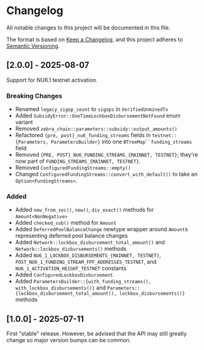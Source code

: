 # Changelog

All notable changes to this project will be documented in this file.

The format is based on [Keep a Changelog](https://keepachangelog.com/en/1.0.0/),
and this project adheres to [Semantic Versioning](https://semver.org/spec/v2.0.0.html).

## [2.0.0] - 2025-08-07

Support for NU6.1 testnet activation.

### Breaking Changes

- Renamed `legacy_sigop_count` to `sigops` in `VerifiedUnminedTx`
- Added `SubsidyError::OneTimeLockboxDisbursementNotFound` enum variant
- Removed `zebra_chain::parameters::subsidy::output_amounts()`
- Refactored `{pre, post}_nu6_funding_streams` fields in `testnet::{Parameters, ParametersBuilder}` into one `BTreeMap``funding_streams` field
- Removed `{PRE, POST}_NU6_FUNDING_STREAMS_{MAINNET, TESTNET}`;
  they're now part of `FUNDING_STREAMS_{MAINNET, TESTNET}`.
- Removed `ConfiguredFundingStreams::empty()`
- Changed `ConfiguredFundingStreams::convert_with_default()` to take
  an `Option<FundingStreams>`.

### Added

- Added `new_from_zec()`, `new()`, `div_exact()` methods for `Amount<NonNegative>`
- Added `checked_sub()` method for `Amount`
- Added `DeferredPoolBalanceChange` newtype wrapper around `Amount`s representing deferred pool balance changes
- Added `Network::lockbox_disbursement_total_amount()` and
  `Network::lockbox_disbursements()` methods
- Added `NU6_1_LOCKBOX_DISBURSEMENTS_{MAINNET, TESTNET}`, `POST_NU6_1_FUNDING_STREAM_FPF_ADDRESSES_TESTNET`, and `NU6_1_ACTIVATION_HEIGHT_TESTNET` constants
- Added `ConfiguredLockboxDisbursement`
- Added `ParametersBuilder::{with_funding_streams(), with_lockbox_disbursements()}` and
  `Parameters::{lockbox_disbursement_total_amount(), lockbox_disbursements()}` methods

## [1.0.0] - 2025-07-11

First "stable" release. However, be advised that the API may still greatly
change so major version bumps can be common.